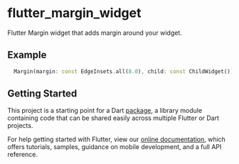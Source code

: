 # flutter_margin_widget

Flutter Margin widget that adds margin around your widget.

## Example

````dart
  Margin(margin: const EdgeInsets.all(8.0), child: const ChildWidget())
````
## Getting Started

This project is a starting point for a Dart
[package](https://flutter.dev/developing-packages/),
a library module containing code that can be shared easily across
multiple Flutter or Dart projects.

For help getting started with Flutter, view our 
[online documentation](https://flutter.dev/docs), which offers tutorials, 
samples, guidance on mobile development, and a full API reference.
